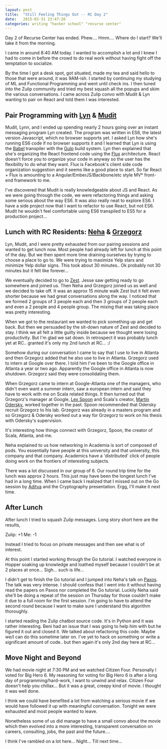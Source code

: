 ```yaml
---
layout: post
title:  "Still Feeling Things Out -- RC Day 2"
date:   2015-03-31 23:47:20
categories: writing "hacker school" "recurse center"
---
```


Day 2 of Recurse Center has ended. Phew.... Hmm.... Where do I start? We'll take it from the morning.

I came in around 8:40 AM today. I wanted to accomplish a lot and I knew I had to come in before the crowd to do real work without having fight off the temptation to socialize.

By the time I got a desk spot, got situated, made my tea and said hello to those that were around, it was 9AM-ish. I started by continuing my studying of ML and Functional Programming and went until check ins. I then tuned into the Zulip community and tried my best squash all the popups and skim the various conversations. I came across Zulip convo with Mudit & Lyn wanting to pair on React and told them I was interested.

## Pair Programming with [Lyn](https://twitter.com/lynnagara) & [Mudit](https://twitter.com/muditameta)

Mudit, Lynn, and I ended up spending nearly 2 hours going over an instant messaging program Lyn created. The program was written in ES6, the latest version Javascript, which no browser supports yet. I asked Lyn how she's running ES6 code if no browser supports it and I learned that Lyn is using the [Babel](https://babeljs.io/) transpiler with the [Gulp](http://gulpjs.com/) build system. Lyn then explained that she's organizing the React frontend code using the [Flux](https://facebook.github.io/flux/) architecture. React doesn't force you to organize your code in anyway so the user has the flexibility to do what they want. Flux is Facebook's client side code organization suggestion and it seems like a good place to start. So far React + Flux is amounting to a Angular/EmberJS/Backbone/etc style MV* front-end framework to me.

I've discovered that Mudit is really knowledgeable about JS and React. As we were going through the code, we were refactoring things and asking some serious about the way ES6. It was also really neat to explore ES6. I have a side project now that I want to refactor to use React, but not ES6. Mudit he wouldn't feel comfortable using ES6 transpiled to ES5 for a production project...

## Lunch with RC Residents: [Neha](https://twitter.com/neha) & [Grzegorz](https://twitter.com/gkossakowski) 

Lyn, Mudit, and I were pretty exhausted from our pairing sessions and wanted to get lunch now. Most people had already left for lunch at this point of the day. But we then spent more time draining ourselves by trying to choose a place to go to. We were trying to maximize Yelp stars and minimize Yelp dollar signs. This took about 30 minutes.. Ok probably not 30 minutes but it felt like forever...

We eventually decided to go to [Zest](http://www.yelp.com/biz/zest-new-york-3). Jesse saw getting ready to go somewhere and joined us. Then Neha and Grzegorz joined us as well and we decided to take off. It was an approx 15 minute walk Zest but it felt even shorter because we had great conversations along the way. I noticed that we formed 2 groups of 3 people each and then 3 groups of 2 people each and even a 2 people and 4 people group. The mixing that was taking place was pretty interesting.

When we got to the restaurant we wanted to pick something up and get back. But then we persuaded by the sit-down nature of Zest and decided to stay. I think we all felt a little guilty inside because we thought were losing productivity. But I'm glad we sat down. In retrospect it was probably lunch yet at RC.. granted it's only my 2nd lunch at RC... :/

Somehow during our conversation I came to say that I use to live in Atlanta and then Grzegorz added that he also use to live in Atlanta. Grzegorz used to intern at Google over there. I told him I've been to the Google office in Atlanta a year or two ago. Apparently the Google office in Atlanta is now shutdown. Grzegorz said they were consolidating them.

When Grzegorz came to intern at Google-Atlanta one of the managers, who didn't even want a summer intern, saw a european intern and said they have to work with me on Scala related things. It then turned out that Grzegorz's manager at Google, [Lex Spoon](http://blog.lexspoon.org/) and Scala's creator, [Martin Odersky](http://en.wikipedia.org/wiki/Martin_Odersky), worked together in the past. Spoon recommended that Odersky recruit Grzegorz to his lab. Grzegorz was already in a masters program and so Grzegorz & Odersky worked out a way for Grzegorz to work on his thesis with Odersky's supervision.

It's interesting how things connect with Grzegorz, Spoon, the creator of Scala, Atlanta, and me.

Neha explained to us how networking in Academia is sort of composed of pods. You essentially have people at this university and that university, this company and that company. Academics have a 'distributed' click of people doing work on the frontiers of interesting subjects.

There was a lot discussed in our group of 6. Our round trip time for the lunch was approx 2 hours. This just may have been the longest lunch I've had in a long time. When I came back I realized that I missed out on the Go session by [Aditya](need-link) and the Cryptography presentation. Ergg, I'll make it next time.

## After Lunch

After lunch I tried to squash Zulip messages. Long story short here are the results,

Zulip: +1
Me: -1

Instead I tried to focus on private messages and then see what is of interest.

At this point I started working through the Go tutorial. I watched everyone in Hopper soaking up knowledge and loathed myself because I couldn't be at 2 places at once... Sigh... such is life...

I didn't get to finish the Go tutorial and I jumped into Neha's talk on [Paxos](http://en.wikipedia.org/wiki/Paxos_%28computer_science%29). The talk was very intense. I should confess that I went into it without having read the papers on Paxos nor completed the Go tutorial. Luckily Neha said she'll be doing a repeat of the session on Thursday for those couldn't make it due to a full room for the first session. I'm going to have to attend the second round because I want to make sure I understand this algorithm thoroughly.

I started reading the Zulip chatbot source code. It's in Python and it was rather interesting. Beni had an issue that I was going to help him with but he figured it out and closed it. We talked about refactoring this code. Maybe we/I can do this sometime later on. I've yet to hack on something or write a significant amount of code.. but then again it's only 2nd day here at RC...

## Move Night and Beyond

We had movie night at 7:30 PM and we watched Citizen Four. Personally I voted for Big Hero 6. My reasoning for voting for Big Hero 6 is after a long day of programming/hard-work, I want to unwind and relax. Citizen Four doesn't help you chillax... But it was a great, creepy kind of movie. I thought it was well done.

I think we could have benefited a lot from watching a serious movie if we would have followed it up with meaningful conversation. Tonight we were exhausted and most people wanted to leave.

Nonetheless some of us did manage to have a small convo about the movie which then evolved into a more interesting, transparent conversation on careers, consulting, jobs, the past and the future....


I think I've rambled on a lot here... Night... Till next time...
